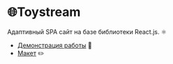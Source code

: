 # 🌐**Toystream**   

Адаптивный SPA сайт на базе библиотеки React.js. ⚛️  

- [Демонстрация работы](https://toystream.pages.dev/) 🔗 
- [Макет](https://www.figma.com/file/0hfNUTOuJDRHGWilFAUkFV/Toy.Stream---%D0%BF%D1%80%D0%BE%D1%82%D0%BE%D1%82%D0%B8%D0%BF-(Copy)?type=design&node-id=0-1&mode=design) ✏️   

